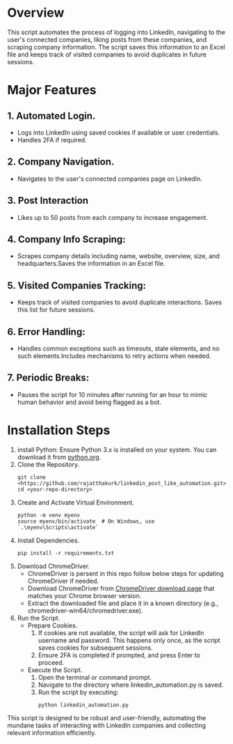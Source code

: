 # Overview
This script automates the process of logging into LinkedIn, navigating to the user's connected companies, liking posts from these companies, and scraping company information. The script saves this information to an Excel file and keeps track of visited companies to avoid duplicates in future sessions.


# Major Features
## 1. Automated Login.
   * Logs into LinkedIn using saved cookies if available or user credentials.
   * Handles 2FA if required.
## 2. Company Navigation.
   * Navigates to the user's connected companies page on LinkedIn.
## 3. Post Interaction
   * Likes up to 50 posts from each company to increase engagement.
     
## 4. Company Info Scraping:

   * Scrapes company details including name, website, overview, size, and headquarters.Saves the information in an Excel file.

## 5. Visited Companies Tracking:

   * Keeps track of visited companies to avoid duplicate interactions.
     Saves this list for future sessions.

## 6. Error Handling:

   * Handles common exceptions such as timeouts, stale elements, and no such 
     elements.Includes mechanisms to retry actions when needed.

## 7. Periodic Breaks:

   * Pauses the script for 10 minutes after running for an hour to mimic 
     human behavior and avoid being flagged as a bot.

# Installation Steps

1.  install Python: Ensure Python 3.x is installed on your system. You can download it from [python.org](https://www.python.org/).
2.  Clone the Repository.
    ```
    git clone <https://github.com/rajatthakurk/linkedin_post_like_automation.git>
    cd <your-repo-directory>
    ```
3.  Create and Activate Virtual Environment.
    ```
    python -m venv myenv
    source myenv/bin/activate  # On Windows, use `.\myenv\Scripts\activate`
    ```
4.  Install Dependencies.
    ```
    pip install -r requirements.txt
    ```
5. Download ChromeDriver.
   * ChromeDriver is persent in this repo follow below steps for updating ChromeDriver if needed.
   * Download ChromeDriver from [ChromeDriver download page](https://developer.chrome.com/docs/chromedriver/downloads) that matches your 
    Chrome browser version.
   * Extract the downloaded file and place it in a known directory (e.g., chromedriver-win64/chromedriver.exe).
6. Run the Script.
   * Prepare Cookies.
     1. If cookies are not available, the script will ask for LinkedIn username 
        and password. This happens only once, as the script saves cookies for 
        subsequent sessions.
     2. Ensure 2FA is completed if prompted, and press Enter to proceed.
   * Execute the Script.
      1. Open the terminal or command prompt.
      2. Navigate to the directory where linkedin_automation.py is saved.
      3. Run the script by executing:
         ```
         python linkedin_automation.py
         ```
This script is designed to be robust and user-friendly, automating the mundane tasks of interacting with LinkedIn companies and collecting relevant information efficiently.
